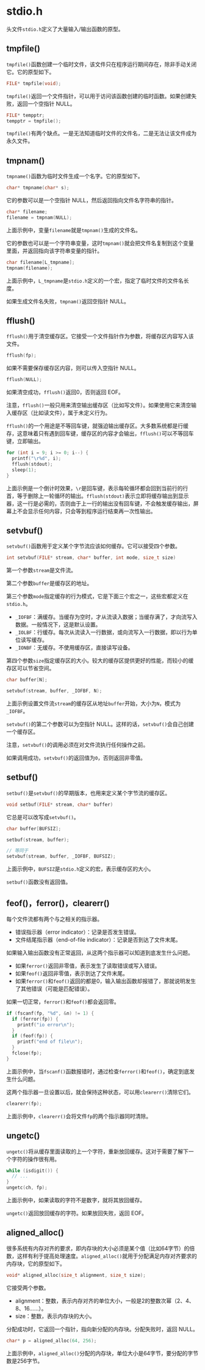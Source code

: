 # stdio.h

头文件`stdio.h`定义了大量输入/输出函数的原型。

## tmpfile()

`tmpfile()`函数创建一个临时文件，该文件只在程序运行期间存在，除非手动关闭它。它的原型如下。

```c
FILE* tmpfile(void);
```

`tmpfile()`返回一个文件指针，可以用于访问该函数创建的临时函数。如果创建失败，返回一个空指针 NULL。

```c
FILE* tempptr;
tempptr = tmpfile();
```

`tmpfile()`有两个缺点。一是无法知道临时文件的文件名，二是无法让该文件成为永久文件。

## tmpnam()

`tmpname()`函数为临时文件生成一个名字。它的原型如下。

```c
char* tmpname(char* s);
```

它的参数可以是一个空指针 NULL，然后返回指向文件名字符串的指针。

```c
char* filename;
filename = tmpnam(NULL);
```

上面示例中，变量`filename`就是`tmpnam()`生成的文件名。

它的参数也可以是一个字符串变量，这时`tmpnam()`就会把文件名复制到这个变量里面，并返回指向该字符串变量的指针。

```c
char filename[L_tmpname];
tmpnam(filename);
```

上面示例中，`L_tmpname`是`stdio.h`定义的一个宏，指定了临时文件的文件名长度。

如果生成文件名失败，`tmpnam()`返回空指针 NULL。

## fflush()

`fflush()`用于清空缓存区。它接受一个文件指针作为参数，将缓存区内容写入该文件。

```c
fflush(fp);
```

如果不需要保存缓存区内容，则可以传入空指针 NULL。

```c
fflush(NULL);
```

如果清空成功，`fflush()`返回0，否则返回 EOF。

注意，`fflush()`一般只用来清空输出缓存区（比如写文件）。如果使用它来清空输入缓存区（比如读文件），属于未定义行为。

`fflush()`的一个用途是不等回车键，就强迫输出缓存区。大多数系统都是行缓存，这意味着只有遇到回车键，缓存区的内容才会输出，`fflush()`可以不等回车键，立即输出。

```c
for (int i = 9; i >= 0; i--) {
  printf("\r%d", i);
  fflush(stdout);
  sleep(1);
}
```

上面示例是一个倒计时效果，`\r`是回车键，表示每轮循环都会回到当前行的行首，等于删除上一轮循环的输出。`fflush(stdout)`表示立即将缓存输出到显示器，这一行是必需的，否则由于上一行的输出没有回车键，不会触发缓存输出，屏幕上不会显示任何内容，只会等到程序运行结束再一次性输出。

## setvbuf()

`setvbuf()`函数用于定义某个字节流应该如何缓存。它可以接受四个参数。

```c
int setvbuf(FILE* stream, char* buffer, int mode, size_t size)
```

第一个参数`stream`是文件流。

第二个参数`buffer`是缓存区的地址。

第三个参数`mode`指定缓存的行为模式，它是下面三个宏之一，这些宏都定义在`stdio.h`。

- `_IOFBF`：满缓存。当缓存为空时，才从流读入数据；当缓存满了，才向流写入数据。一般情况下，这是默认设置。
- `_IOLBF`：行缓存。每次从流读入一行数据，或向流写入一行数据，即以行为单位读写缓存。
- `_IONBF`：无缓存。不使用缓存区，直接读写设备。

第四个参数`size`指定缓存区的大小。较大的缓存区提供更好的性能，而较小的缓存区可以节省空间。

```c
char buffer[N];

setvbuf(stream, buffer, _IOFBF, N);
```

上面示例设置文件流`stream`的缓存区从地址`buffer`开始，大小为`N`，模式为`_IOFBF`。

`setvbuf()`的第二个参数可以为空指针 NULL。这样的话，`setvbuf()`会自己创建一个缓存区。

注意，`setvbuf()`的调用必须在对文件流执行任何操作之前。

如果调用成功，`setvbuf()`的返回值为`0`，否则返回非零值。

## setbuf()

`setbuf()`是`setvbuf()`的早期版本，也用来定义某个字节流的缓存区。

```c
void setbuf(FILE* stream, char* buffer)
```

它总是可以改写成`setvbuf()`。

```c
char buffer[BUFSIZ];

setbuf(stream, buffer);

// 等同于
setvbuf(stream, buffer, _IOFBF, BUFSIZ);
```

上面示例中，`BUFSIZ`是`stdio.h`定义的宏，表示缓存区的大小。

`setbuf()`函数没有返回值。

## feof()，ferror()，clearerr()

每个文件流都有两个与之相关的指示器。

- 错误指示器（error indicator）：记录是否发生错误。
- 文件结尾指示器（end-of-file indicator）：记录是否到达了文件末尾。

如果输入输出函数没有正常返回，从这两个指示器可以知道到底发生什么问题。

- 如果`ferror()`返回非零值，表示发生了读取错误或写入错误。
- 如果`feof()`返回非零值，表示到达了文件末尾。
- 如果`ferror()`和`feof()`返回的都是0，输入输出函数却报错了，那就说明发生了其他错误（可能是匹配错误）。

如果一切正常，`ferror()`和`feof()`都会返回零。

```c
if (fscanf(fp, "%d", &n) != 1) {
  if (ferror(fp)) {
    printf("io error\n");
  }
  if (feof(fp)) {
    printf("end of file\n");
  }
  fclose(fp);
}
```

上面示例中，当`fscanf()`函数报错时，通过检查`ferror()`和`feof()`，确定到底发生什么问题。

这两个指示器一旦设置以后，就会保持这种状态，可以用`clearerr()`清除它们。

```c
clearerr(fp);
```

上面示例中，`clearerr()`会将文件`fp`的两个指示器同时清除。

## ungetc()

`ungetc()`将从缓存里面读取的上一个字符，重新放回缓存。这对于需要了解下一个字符的操作很有用。

```c
while (isdigit()) {
  // ...
}
ungetc(ch, fp);
```

上面示例中，如果读取的字符不是数字，就将其放回缓存。

`ungetc()`返回放回缓存的字符。如果放回失败，返回 EOF。

## aligned_alloc()

很多系统有内存对齐的要求，即内存块的大小必须是某个值（比如64字节）的倍数，这样有利于提高处理速度。`aligned_alloc()`就用于分配满足内存对齐要求的内存块，它的原型如下。

```c
void* aligned_alloc(size_t alignment, size_t size);
```

它接受两个参数。

- alignment：整数，表示内存对齐的单位大小，一般是2的整数次幂（2、4、8、16……）。
- size：整数，表示内存块的大小。

分配成功时，它返回一个指针，指向新分配的内存块。分配失败时，返回 NULL。

```c
char* p = aligned_alloc(64, 256);
```

上面示例中，`aligned_alloc()`分配的内存块，单位大小是64字节，要分配的字节数是256字节。

